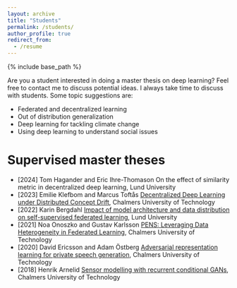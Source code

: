 ```yaml
---
layout: archive
title: "Students"
permalink: /students/
author_profile: true
redirect_from:
  - /resume
---
```


{% include base_path %}

Are you a student interested in doing a master thesis on deep learning? Feel free to contact me to discuss potential ideas. I always take time to discuss with students. Some topic suggestions are:

* Federated and decentralized learning
* Out of distribution generalization
* Deep learning for tackling climate change
* Using deep learning to understand social issues

Supervised master theses
======
- [2024] Tom Hagander and Eric Ihre-Thomason On the effect of similarity metric in decentralized deep learning, Lund University
- [2023] Emilie Klefbom and Marcus Toftås [Decentralized Deep Learning under Distributed Concept Drift](https://odr.chalmers.se/server/api/core/bitstreams/995d185c-f769-4ec7-994d-3d09d4f5bf5c/content), Chalmers University of Technology
- [2022] Karin Bergdahl [Impact of model architecture and data distribution on self-supervised federated learning](https://lup.lub.lu.se/luur/download?func=downloadFile&recordOId=9097019&fileOId=9097020), Lund University
- [2021] Noa Onoszko and Gustav Karlsson [PENS: Leveraging Data Heterogeneity in Federated Learning](https://odr.chalmers.se/bitstream/20.500.12380/302702/1/Master_thesis_Noa_Onozsko_och_Gustav%20Karlsson.pdf), Chalmers University of Technology
- [2020] David Ericsson and Adam Östberg [Adversarial representation learning for private speech generation](https://odr.chalmers.se/server/api/core/bitstreams/5850e83e-1e1a-4c62-ba29-96896364532c/content), Chalmers University of Technology
- [2018] Henrik Arnelid [Sensor modelling with recurrent conditional GANs](https://odr.chalmers.se/bitstream/20.500.12380/256175/1/256175.pdf), Chalmers University of Technology
